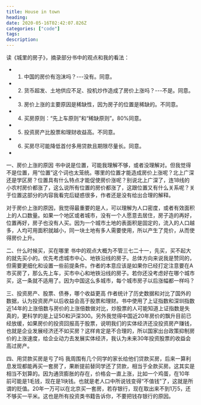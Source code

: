 ```yaml
---
title: House in town
heading:
date: 2020-05-16T02:42:07.826Z
categories: ["code"]
tags: 
description: 
---
```


读《城里的房子》，摘录部分书中的观点和我的看法：
- 1. 中国的房价有泡沫吗？---没有。同意。
- 2. 货币超发、土地供应不足、投机炒作造成了房价上涨吗？---不是。同意。
- 3. 房价上涨的主要原因是稀缺性，因为房子的位置是稀缺的。不同意。
- 4. 买房原则：“先上车原则”和“稀缺原则”。80%同意。
- 5. 投资房产比股票和理财收益高。不同意。
- 6. 买房尽可能降低首付多用贷款且期限尽量长。同意。
- 

一、房价上涨的原因
书中说是位置，可能我理解不够，或者没理解对。但我觉得不是位置，用“位置”这个词也太笼统。哪里的位置才能造成房价上涨呢？北上广深还是学区房？位置具有什么特点才能促使房价涨呢？别说北上广深了，连18线的小农村房价都涨了，这么说所有位置的房价都涨了，这跟位置又有什么关系呢？关于位置这部分的内容我看完后疑惑很多，作者还是没有给出合理的解释。

对于房价上涨的原因，我觉得最重要的是人，可以理解为人口密度，或者有效面积上的人口数量。如果一个地区或者城市，没有一个人愿意去居住，房子造的再好，位置再好，房子也没有人买。因为一个城市土地的表面积是固定的，流入的人口越多，人均可用面积就越小，同一块土地有多人需要使用，所以产生了竞价，从而使得房价上升。


二、什么时候买，买在哪里
书中的观点大概为不管三七二十一，先买，买不起大的就先买小的。优先考虑城市中心、地铁沿线的房子。总体方向来说我是赞同的，但需要更细化和设置一些前提条件。作者的本意应该是如果你已经打定注意要在A市买房了，那么先上车，买市中心和地铁沿线的房子。若你还没考虑好在哪个城市买，这一条就不适用了。因为中国这么多城市，每个城市房子以后涨幅都一样吗？

三、投资房产、股票、债券，哪个收益更高
作者统计了历史数据和对比了国外的数据，认为投资房产以后收益会高于股票和理财。书中使用了上证指数和深圳指数近14年的上涨倍数与房价的上涨倍数做对比，炒股票的人可能知道上证指数是失真的，更科学的是上证50和沪深300。另外我觉得中国近20年房价的飘升目前已经放缓，如果房价的投资回报高于股票，说明我们的实体经济还没投资房产赚钱，也就是企业发展经济还不如买房？这样肯定是不合理的，所以国家出台政策抑制房价的上涨速度，给企业动力去发展实体经济，我认为未来30年投资股票的收益会高过房产。

四、用贷款买房是亏了吗
我周围有几个同学的家长给他们贷款买房，后来一算利息发现都能再买一套房了，果断提前替同学还了贷款，相当于全款买房。这其实是相当不划算的。因为通货膨胀的存在，价格会一直上涨，比如一个鸡蛋，在10年前可能是1毛钱，现在是1块钱。也就是老人口中所说钱变得“不值钱”了，这就是所谓的贬值。20年一万可以在北京买一套房，若存银行，现在取出来不到1万5，还不够买一平米。这也是所有投资类书籍告诉你，不要把钱存银行的原因。



